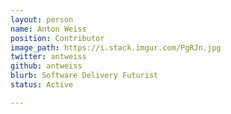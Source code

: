 ```yaml
---
layout: person
name: Anton Weiss
position: Contributor
image_path: https://i.stack.imgur.com/PgRJn.jpg
twitter: antweiss
github: antweiss
blurb: Software Delivery Futurist
status: Active

---
```

